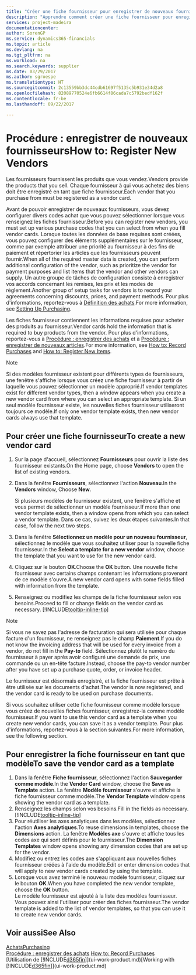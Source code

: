 ```yaml
---
title: "Créer une fiche fournisseur pour enregistrer de nouveaux fournisseurs | Microsoft Docs"
description: "Apprendre comment créer une fiche fournisseur pour enregistrer un nouveau fournisseur."
services: project-madeira
documentationcenter: 
author: SorenGP
ms.service: dynamics365-financials
ms.topic: article
ms.devlang: na
ms.tgt_pltfrm: na
ms.workload: na
ms.search.keywords: supplier
ms.date: 03/29/2017
ms.author: sgroespe
ms.translationtype: HT
ms.sourcegitcommit: 2c13559bb3dc44cdb61697f5135c5b931e34d2a8
ms.openlocfilehash: 82089770524e6fb6614f86cada7c5792bedf162f
ms.contentlocale: fr-be
ms.lasthandoff: 09/22/2017

---
```

# <a name="how-to-register-new-vendors"></a><span data-ttu-id="94364-103">Procédure : enregistrer de nouveaux fournisseurs</span><span class="sxs-lookup"><span data-stu-id="94364-103">How to: Register New Vendors</span></span>
<span data-ttu-id="94364-104">Les fournisseurs fournissent les produits que vous vendez.</span><span class="sxs-lookup"><span data-stu-id="94364-104">Vendors provide the products that you sell.</span></span> <span data-ttu-id="94364-105">Chaque fournisseur à qui vous achetez des biens doit être enregistré en tant que fiche fournisseur.</span><span class="sxs-lookup"><span data-stu-id="94364-105">Each vendor that you purchase from must be registered as a vendor card.</span></span>

<span data-ttu-id="94364-106">Avant de pouvoir enregistrer de nouveaux fournisseurs, vous devez configurer divers codes achat que vous pouvez sélectionner lorsque vous renseignez les fiches fournisseur.</span><span class="sxs-lookup"><span data-stu-id="94364-106">Before you can register new vendors, you must set up various purchase codes that you can select from when you fill vendor cards.</span></span> <span data-ttu-id="94364-107">Lorsque toutes les données de base requises sont créées, vous pouvez configurer des éléments supplémentaires sur le fournisseur, comme par exemple attribuer une priorité au fournisseur à des fins de paiement et répertorier les articles que les fournisseurs peuvent fournir.</span><span class="sxs-lookup"><span data-stu-id="94364-107">When all of the required master data is created, you can perform additional configuration of the vendor, such as prioritize the vendor for payment purposes and list items that the vendor and other vendors can supply.</span></span> <span data-ttu-id="94364-108">Un autre groupe de tâches de configuration consiste à enregistrer vos accords concernant les remises, les prix et les modes de règlement.</span><span class="sxs-lookup"><span data-stu-id="94364-108">Another group of setup tasks for vendors is to record your agreements concerning discounts, prices, and payment methods.</span></span> <span data-ttu-id="94364-109">Pour plus d'informations, reportez-vous à [Définition des achats](purchasing-setup-purchasing.md).</span><span class="sxs-lookup"><span data-stu-id="94364-109">For more information, see [Setting Up Purchasing](purchasing-setup-purchasing.md).</span></span>

<span data-ttu-id="94364-110">Les fiches fournisseur contiennent les informations requises pour acheter des produits au fournisseur.</span><span class="sxs-lookup"><span data-stu-id="94364-110">Vendor cards hold the information that is required to buy products from the vendor.</span></span> <span data-ttu-id="94364-111">Pour plus d'informations, reportez-vous à [Procédure : enregistrer des achats](purchasing-how-record-purchases.md) et à [Procédure : enregistrer de nouveaux articles](inventory-how-register-new-items.md).</span><span class="sxs-lookup"><span data-stu-id="94364-111">For more information, see [How to: Record Purchases](purchasing-how-record-purchases.md) and [How to: Register New Items](inventory-how-register-new-items.md).</span></span>

> [!NOTE]  
>   <span data-ttu-id="94364-112">Si des modèles fournisseur existent pour différents types de fournisseurs, une fenêtre s'affiche lorsque vous créez une fiche fournisseur à partir de laquelle vous pouvez sélectionner un modèle approprié.</span><span class="sxs-lookup"><span data-stu-id="94364-112">If vendor templates exist for different vendor types, then a window appears when you create a new vendor card from where you can select an appropriate template.</span></span> <span data-ttu-id="94364-113">Si un seul modèle fournisseur existe, les nouvelles fiches fournisseur utiliseront toujours ce modèle.</span><span class="sxs-lookup"><span data-stu-id="94364-113">If only one vendor template exists, then new vendor cards always use that template.</span></span>

## <a name="to-create-a-new-vendor-card"></a><span data-ttu-id="94364-114">Pour créer une fiche fournisseur</span><span class="sxs-lookup"><span data-stu-id="94364-114">To create a new vendor card</span></span>
1. <span data-ttu-id="94364-115">Sur la page d'accueil, sélectionnez **Fournisseurs** pour ouvrir la liste des fournisseur existants.</span><span class="sxs-lookup"><span data-stu-id="94364-115">On the Home page, choose **Vendors** to open the list of existing vendors.</span></span>  
2. <span data-ttu-id="94364-116">Dans la fenêtre **Fournisseurs**, sélectionnez l'action **Nouveau**.</span><span class="sxs-lookup"><span data-stu-id="94364-116">In the **Vendors** window, Choose **New**.</span></span>

    <span data-ttu-id="94364-117">Si plusieurs modèles de fournisseur existent, une fenêtre s'affiche et vous permet de sélectionner un modèle fournisseur.</span><span class="sxs-lookup"><span data-stu-id="94364-117">If more than one vendor template exists, then a window opens from which you can select a vendor template.</span></span> <span data-ttu-id="94364-118">Dans ce cas, suivez les deux étapes suivantes.</span><span class="sxs-lookup"><span data-stu-id="94364-118">In that case, follow the next two steps.</span></span>
3. <span data-ttu-id="94364-119">Dans la fenêtre **Sélectionnez un modèle pour un nouveau fournisseur**, sélectionnez le modèle que vous souhaitez utiliser pour la nouvelle fiche fournisseur.</span><span class="sxs-lookup"><span data-stu-id="94364-119">In the **Select a template for a new vendor** window, choose the template that you want to use for the new vendor card.</span></span>
4. <span data-ttu-id="94364-120">Cliquez sur le bouton **OK**.</span><span class="sxs-lookup"><span data-stu-id="94364-120">Choose the **OK** button.</span></span> <span data-ttu-id="94364-121">Une nouvelle fiche fournisseur avec certains champs contenant les informations provenant de ce modèle s'ouvre.</span><span class="sxs-lookup"><span data-stu-id="94364-121">A new vendor card opens with some fields filled with information from the template.</span></span>
5. <span data-ttu-id="94364-122">Renseignez ou modifiez les champs de la fiche fournisseur selon vos besoins.</span><span class="sxs-lookup"><span data-stu-id="94364-122">Proceed to fill or change fields on the vendor card as necessary.</span></span> [!INCLUDE[tooltip-inline-tip](includes/tooltip-inline-tip_md.md)]

> [!NOTE]  
>   <span data-ttu-id="94364-123">Si vous ne savez pas l'adresse de facturation qui sera utilisée pour chaque facture d'un fournisseur, ne renseignez pas le champ **Paiement**.</span><span class="sxs-lookup"><span data-stu-id="94364-123">If you do not know the invoicing address that will be used for every invoice from a vendor, do not fill in the **Pay-to** field.</span></span> <span data-ttu-id="94364-124">Sélectionnez plutôt le numéro du fournisseur à payer après avoir configuré une demande de prix, une commande ou un en-tête facture.</span><span class="sxs-lookup"><span data-stu-id="94364-124">Instead, choose the pay-to vendor number after you have set up a purchase quote, order, or invoice header.</span></span>

<span data-ttu-id="94364-125">Le fournisseur est désormais enregistré, et la fiche fournisseur est prête à être utilisée sur les documents d'achat.</span><span class="sxs-lookup"><span data-stu-id="94364-125">The vendor is now registered, and the vendor card is ready to be used on purchase documents.</span></span>

<span data-ttu-id="94364-126">Si vous souhaitez utiliser cette fiche fournisseur comme modèle lorsque vous créez de nouvelles fiches fournisseur, enregistrez-la comme modèle fournisseur.</span><span class="sxs-lookup"><span data-stu-id="94364-126">If you want to use this vendor card as a template when you create new vendor cards, you can save it as a vendor template.</span></span> <span data-ttu-id="94364-127">Pour plus d'informations, reportez-vous à la section suivantes.</span><span class="sxs-lookup"><span data-stu-id="94364-127">For more information, see the following section.</span></span>

## <a name="to-save-the-vendor-card-as-a-template"></a><span data-ttu-id="94364-128">Pour enregistrer la fiche fournisseur en tant que modèle</span><span class="sxs-lookup"><span data-stu-id="94364-128">To save the vendor card as a template</span></span>
1. <span data-ttu-id="94364-129">Dans la fenêtre **Fiche fournisseur**, sélectionnez l'action **Sauvegarder comme modèle**.</span><span class="sxs-lookup"><span data-stu-id="94364-129">In the **Vendor Card** window, choose the **Save as Template** action.</span></span> <span data-ttu-id="94364-130">La fenêtre **Modèle fournisseur** s'ouvre et affiche la fiche fournisseur comme modèle.</span><span class="sxs-lookup"><span data-stu-id="94364-130">The **Vendor Template** window opens showing the vendor card as a template.</span></span>
2. <span data-ttu-id="94364-131">Renseignez les champs selon vos besoins.</span><span class="sxs-lookup"><span data-stu-id="94364-131">Fill in the fields as necessary.</span></span> [!INCLUDE[tooltip-inline-tip](includes/tooltip-inline-tip_md.md)]
3. <span data-ttu-id="94364-132">Pour réutiliser les axes analytiques dans les modèles, sélectionnez l'action **Axes analytiques**.</span><span class="sxs-lookup"><span data-stu-id="94364-132">To reuse dimensions in templates, choose the **Dimensions** action.</span></span> <span data-ttu-id="94364-133">La fenêtre **Modèles axe** s'ouvre et affiche tous les codes axe qui sont définis pour le fournisseur.</span><span class="sxs-lookup"><span data-stu-id="94364-133">The **Dimension Templates** window opens showing any dimension codes that are set up for the vendor.</span></span>
4. <span data-ttu-id="94364-134">Modifiez ou entrez les codes axe s'appliquant aux nouvelles fiches fournisseur créées à l'aide du modèle.</span><span class="sxs-lookup"><span data-stu-id="94364-134">Edit or enter dimension codes that will apply to new vendor cards created by using the template.</span></span>
5. <span data-ttu-id="94364-135">Lorsque vous avez terminé le nouveau modèle fournisseur, cliquez sur le bouton **OK**.</span><span class="sxs-lookup"><span data-stu-id="94364-135">When you have completed the new vendor template, choose the **OK** button.</span></span>  
   <span data-ttu-id="94364-136">Le modèle fournisseur est ajouté à la liste des modèles fournisseur. Vous pouvez ainsi l'utiliser pour créer des fiches fournisseur.</span><span class="sxs-lookup"><span data-stu-id="94364-136">The vendor template is added to the list of vendor templates, so that you can use it to create new vendor cards.</span></span>

## <a name="see-also"></a><span data-ttu-id="94364-137">Voir aussi</span><span class="sxs-lookup"><span data-stu-id="94364-137">See Also</span></span>
[<span data-ttu-id="94364-138">Achats</span><span class="sxs-lookup"><span data-stu-id="94364-138">Purchasing</span></span>](purchasing-manage-purchasing.md)  
<span data-ttu-id="94364-139">[Procédure : enregistrer des achats](purchasing-how-record-purchases.md) </span><span class="sxs-lookup"><span data-stu-id="94364-139">[How to: Record Purchases](purchasing-how-record-purchases.md) </span></span>  
<span data-ttu-id="94364-140">[Utilisation de [!INCLUDE[d365fin](includes/d365fin_md.md)]](ui-work-product.md)</span><span class="sxs-lookup"><span data-stu-id="94364-140">[Working with [!INCLUDE[d365fin](includes/d365fin_md.md)]](ui-work-product.md)</span></span>  

